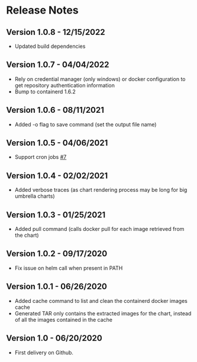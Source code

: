 # Release Notes

## Version 1.0.8 - 12/15/2022
* Updated build dependencies

## Version 1.0.7 - 04/04/2022
* Rely on credential manager (only windows) or docker configuration to get repository authentication information
* Bump to containerd 1.6.2

## Version 1.0.6 - 08/11/2021
* Added -o flag to save command (set the output file name)

## Version 1.0.5 - 04/06/2021
* Support cron jobs [#7](https://github.com/cvila84/helm-image/issues/7)

## Version 1.0.4 - 02/02/2021
* Added verbose traces (as chart rendering process may be long for big umbrella charts)

## Version 1.0.3 - 01/25/2021
* Added pull command (calls docker pull for each image retrieved from the chart)

## Version 1.0.2 - 09/17/2020
* Fix issue on helm call when present in PATH

## Version 1.0.1 - 06/26/2020
* Added cache command to list and clean the containerd docker images cache
* Generated TAR only contains the extracted images for the chart, instead of all the images contained in the cache

## Version 1.0 - 06/20/2020
* First delivery on Github.
